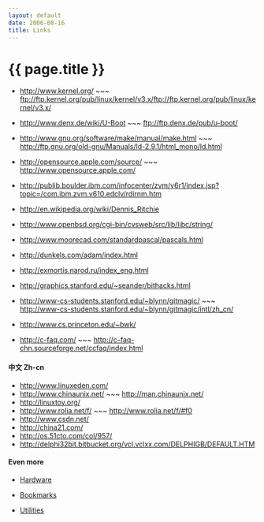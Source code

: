 ```yaml
---
layout: default
date: 2006-08-16
title: Links
---
```


# {{ page.title }}

- <http://www.kernel.org/> ~~~ <ftp://ftp.kernel.org/pub/linux/kernel/v3.x/ftp://ftp.kernel.org/pub/linux/kernel/v3.x/>
- <http://www.denx.de/wiki/U-Boot> ~~~ <ftp://ftp.denx.de/pub/u-boot/>
- <http://www.gnu.org/software/make/manual/make.html> ~~~ <http://ftp.gnu.org/old-gnu/Manuals/ld-2.9.1/html_mono/ld.html>
- <http://opensource.apple.com/source/> ~~~ <http://www.opensource.apple.com/>
- <http://publib.boulder.ibm.com/infocenter/zvm/v6r1/index.jsp?topic=/com.ibm.zvm.v610.edclv/rdirnm.htm>
- <http://en.wikipedia.org/wiki/Dennis_Ritchie>
- <http://www.openbsd.org/cgi-bin/cvsweb/src/lib/libc/string/>


- <http://www.moorecad.com/standardpascal/pascals.html>
- <http://dunkels.com/adam/index.html>
- <http://exmortis.narod.ru/index_eng.html>
- <http://graphics.stanford.edu/~seander/bithacks.html>
- <http://www-cs-students.stanford.edu/~blynn/gitmagic/> ~~~ <http://www-cs-students.stanford.edu/~blynn/gitmagic/intl/zh_cn/>
- <http://www.cs.princeton.edu/~bwk/>
- <http://c-faq.com/> ~~~ <http://c-faq-chn.sourceforge.net/ccfaq/index.html>

#### 中文 Zh-cn
- <http://www.linuxeden.com/>
- <http://www.chinaunix.net/> ~~~ <http://man.chinaunix.net/>
- <http://linuxtoy.org/>
- <http://www.rolia.net/f/> ~~~ <http://www.rolia.net/f/#f0>
- <http://www.csdn.net/>
- <http://china21.com/>                                         
- <http://os.51cto.com/col/957/>
- <http://delphi32bit.bitbucket.org/vcl.vclxx.com/DELPHIGB/DEFAULT.HTM>
 

#### Even more
- [Hardware][101]

  [101]: ./hardware "hardware links"

- [Bookmarks][102]

  [102]: ./bookmarks "bookmarks"

- [Utilities][103]

  [103]: ./utilities "utilities"
